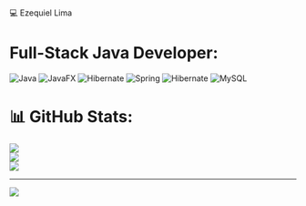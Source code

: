 💻 Ezequiel Lima


# Full-Stack Java Developer:
![Java](https://img.shields.io/badge/java-%23ED8B00.svg?style=for-the-badge&logo=openjdk&logoColor=white) ![JavaFX](https://img.shields.io/badge/javafx-%23FF0000.svg?style=for-the-badge&logo=javafx&logoColor=white) ![Hibernate](https://img.shields.io/badge/Hibernate-59666C?style=for-the-badge&logo=Hibernate&logoColor=white) ![Spring](https://img.shields.io/badge/spring-%236DB33F.svg?style=for-the-badge&logo=spring&logoColor=white) ![Hibernate](https://img.shields.io/badge/Hibernate-59666C?style=for-the-badge&logo=Hibernate&logoColor=white) ![MySQL](https://img.shields.io/badge/mysql-4479A1.svg?style=for-the-badge&logo=mysql&logoColor=white)
# 📊 GitHub Stats:
![](https://github-readme-stats.vercel.app/api?username=ezequ1ei&theme=dark&hide_border=false&include_all_commits=false&count_private=false)<br/>
![](https://github-readme-streak-stats.herokuapp.com/?user=ezequ1ei&theme=dark&hide_border=false)<br/>
![](https://github-readme-stats.vercel.app/api/top-langs/?username=ezequ1ei&theme=dark&hide_border=false&include_all_commits=false&count_private=false&layout=compact)

---
[![](https://visitcount.itsvg.in/api?id=ezequ1ei&icon=0&color=0)](https://visitcount.itsvg.in)

<!-- Proudly created with GPRM ( https://gprm.itsvg.in ) -->
